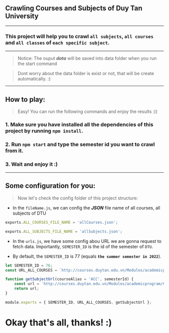 ## Crawling Courses and Subjects of Duy Tan University

---

### This project will help you to crawl `all subjects`, `all courses` and `all classes` of `each specific subject`.

---

> Notice: The ouput **_data_** will be saved into data folder when you run the start command

> Dont worry about the data folder is exist or not, that will be create automatically. :)

---

## How to play:

> Easy! You can run the following commands and enjoy the results :))

### 1. Make sure you have installed all the dependencies of this project by running `npm install`.

### 2. Run `npm start` and type the semester id you want to crawl from it.

### 3. Wait and enjoy it :)

---

## Some configuration for you:

> Now let's check the config folder of this project structure:

-   In the `fileName.js`, we can config the **_JSON_** file name of all courses, all subjects of DTU

```js
exports.ALL_COURSES_FILE_NAME = 'allCourses.json';

exports.ALL_SUBJECTS_FILE_NAME = 'allSubjects.json';
```

-   In the `urls.js`, we have some config abou URL we are gonna request to fetch data. Importantly, `SEMESTER_ID` is the id of the semester of `DTU`.

- By default, the `SEMESTER_ID` is 77 (equals **`the summer semester in 2022`**).

```js
let SEMESTER_ID = 76;
const URL_ALL_COURSES = `http://courses.duytan.edu.vn/Modules/academicprogram/ajax/LoadCourses.aspx?t=1646885465830`;

function getSubjectUrl(courseAlias = 'ACC', semesterId) {
	const url = `http://courses.duytan.edu.vn/Modules/academicprogram/CourseResultSearch.aspx?discipline=${courseAlias}&keyword1=&hocky=${semesterId}&t=1646885465830`;
	return url;
}

module.exports = { SEMESTER_ID, URL_ALL_COURSES, getSubjectUrl };
```

# Okay that's all, thanks! :)
